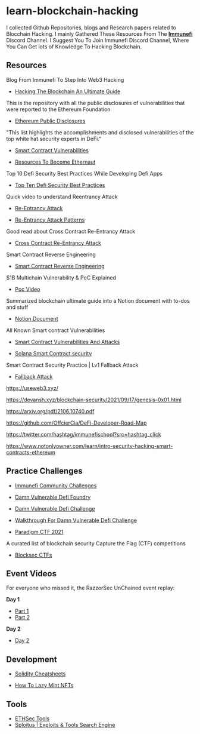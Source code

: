 # learn-blockchain-hacking

I collected Github Repositories, blogs and Research papers related to Blocchain Hacking.
I mainly Gathered These Resources From The **[Immunefi](https://immunefi.com)** Discord Channel.
I Suggest You To Join Immunefi Discord Channel, Where You Can Get lots of Knowledge To Hacking Blockchain.

## Resources

Blog From Immunefi To Step Into Web3 Hacking

- [Hacking The Blockchain An Ultimate Guide](https://medium.com/immunefi/hacking-the-blockchain-an-ultimate-guide-4f34b33c6e8b)

This is the repository with all the public disclosures of vulnerabilities that were reported to the Ethereum Foundation

- [Ethereum Public Disclosures](https://github.com/ethereum/public-disclosures)


"This list highlights the accomplishments and disclosed vulnerabilities of the top white hat security experts in DeFi."

- [Smart Contract Vulnerabilities](https://github.com/sirhashalot/SCV-List)

- [Resources To Become Ethernaut](https://github.com/ethernautdao/documentation/blob/master/educational-resources/resources.md)

Top 10 Defi Security Best Practices While Developing Defi Apps

- [Top Ten Defi Security Best Practices](https://blog.chain.link/defi-security-best-practices/)

Quick video to understand Reentrancy Attack

- [Re-Entrancy Attack](https://www.youtube.com/watch?v=76So4jCysAQ)

- [Re-Entrancy Attack Patterns](https://github.com/uni-due-syssec/eth-reentrancy-attack-patterns)

Good read about Cross Contract Re-Entrancy Attack

- [Cross Contract Re-Entrancy Attack](https://inspexco.medium.com/cross-contract-reentrancy-attack-402d27a02a15)

Smart Contract Reverse Engineering
- [Smart Contract Reverse Engineering](https://www.youtube.com/watch?v=I6VDBvX9Pkw)

$1B Multichain Vulnerability & PoC Explained

- [Poc Video](https://www.youtube.com/watch?v=aO4C-g4Ilkg)

Summarized blockchain ultimate guide into a Notion document with to-dos and stuff 

- [Notion Document](https://wufflz.notion.site/Blockchain-security-guide-b26aec3d920e414d8a354618d3e36eb4)

All Known Smart contract Vulnerabilities

- [Smart Contract Vulnerabilities And Attacks](https://graph.org/All-known-smart-contract-side-and-user-side-attacks-and-vulnerabilities-in-Web30--DeFi-03-31)

- [Solana Smart Contract security](https://github.com/0xsanny/solsec)

Smart Contract Security Practice | Lv1 Fallback Attack

- [Fallback Attack](https://github.com/felix0888/fallback-attack)

<https://useweb3.xyz/>

<https://devansh.xyz/blockchain-security/2021/09/17/genesis-0x01.html>

<https://arxiv.org/pdf/2106.10740.pdf>

<https://github.com/OffcierCia/DeFi-Developer-Road-Map>

<https://twitter.com/hashtag/immunefischool?src=hashtag_click>

<https://www.notonlyowner.com/learn/intro-security-hacking-smart-contracts-ethereum>




## Practice Challenges

- [Immunefi Community Challenges](https://github.com/immunefi-team/community-challenges)

- [Damn Vulnerable Defi Foundry](https://github.com/nicolasgarcia214/damn-vulnerable-defi-foundry)
- [Damn Vulnerable Defi Challenge](https://www.damnvulnerabledefi.xyz/)

- [Walkthrough For Damn Vulnerable Defi Challenge](https://www.youtube.com/watch?v=A5s9aez43Co&list=PLO5VPQH6OWdXKPThrch6U0imGdD3pHLXi)

- [Paradigm CTF 2021](https://github.com/paradigm-operations/paradigm-ctf-2021)

A curated list of blockchain security Capture the Flag (CTF) competitions

- [Blocksec CTFs](https://github.com/blockthreat/blocksec-ctfs)

## Event Videos

For everyone who missed it, the RazzorSec UnChained event replay:

**Day 1**
  - [Part 1](https://www.youtube.com/watch?v=6hHDomKyQdc)
  - [Part 2](https://www.youtube.com/watch?v=UYEHFdn10gk)

**Day 2**
  - [Day 2](https://www.youtube.com/watch?v=BslCXPjl50M)

## Development

- [Solidity Cheatsheets](https://graph.org/Solidity-Cheatsheets-Pack-03-20)

- [How To Lazy Mint NFTs](https://moralis.io/how-to-lazy-mint-nfts/)

## Tools

- [ETHSec Tools](https://graph.org/ETHSec-Tools-02-13)
- [Sploitus | Exploits & Tools Search Engine](https://sploitus.com/?query=ERC20#exploits)
